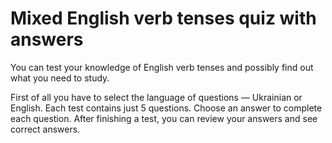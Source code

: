 # Mixed English verb tenses quiz with answers

You can test your knowledge of English verb tenses and possibly find out what you need to study.

First of all you have to select the language of questions — Ukrainian or English. Each test contains just 5 questions. Choose an answer to complete each question. After finishing a test, you can review your answers and see correct answers.
